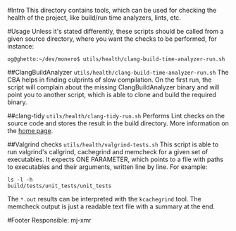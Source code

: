 #Intro
This directory contains tools, which can be used for checking the health of the project, like build/run time analyzers, lints, etc.

#Usage
Unless it's stated differently, these scripts should be called from a given source directory, where you want the checks to be performed, for instance:

`og@ghetto:~/dev/monero$ utils/health/clang-build-time-analyzer-run.sh`

##ClangBuildAnalyzer
`utils/health/clang-build-time-analyzer-run.sh`
The CBA helps in finding culprints of slow compilation.
On the first run, the script will complain about the missing ClangBuildAnalyzer binary and will point you to another script, which is able to clone and build the required binary.

##clang-tidy
`utils/health/clang-tidy-run.sh`
Performs Lint checks on the source code and stores the result in the build directory. More information on the [home page](https://clang.llvm.org/extra/clang-tidy/).


##Valgrind checks
`utils/health/valgrind-tests.sh`
This script is able to run valgrind's callgrind, cachegrind and memcheck for a given set of executables.
It expects ONE PARAMETER, which points to a file with paths to executables and their arguments, written line by line. For example:

```
ls -l -h
build/tests/unit_tests/unit_tests
```

The `*.out` results can be interpreted with the `kcachegrind` tool. 
The memcheck output is just a readable text file with a summary at the end.

#Footer
Responsible: mj-xmr

